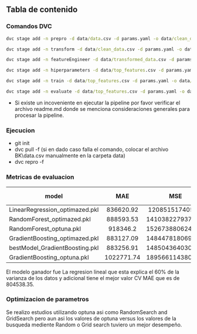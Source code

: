 ## Tabla de contenido

### Comandos DVC 

```cmd
dvc stage add -n prepro -d data/data.csv -d params.yaml -o data/clean_data.csv python src/preprocess.py data/data.csv data/clean_data.csv params.yaml

dvc stage add -n transform -d data/clean_data.csv -d params.yaml -o data/transformed_data.csv python src/transform.py data/clean_data.csv data/transformed_data.csv params.yaml

dvc stage add -n featureEngineer -d data/transformed_data.csv -d params.yaml -o data/top_features.csv python src/feature_engineer.py data/transformed_data.csv data/top_features.csv params.yaml

dvc stage add -n hiperparameters -d data/top_features.csv -d params.yaml python src/hiperparameters.py data/top_features.csv .\params.yaml

dvc stage add -n train -d data/top_features.csv -d params.yaml -o data/models.csv python src/train.py data/top_features.csv data/models.csv params.yaml

dvc stage add -n evaluate -d data/top_features.csv -d params.yaml -o data/results.csv python src/evaluate.py data/top_features.csv data/results.csv evaluation_metrics.json params.yaml
```

* Si existe un incoveniente en ejecutar la pipeline por favor verificar el archivo readme.md donde se menciona consideraciones generales para procesar la pipeline.

### Ejecucion
* git init
* dvc pull -f (si en dado caso falla el comando, colocar el archivo BK\data.csv manualmente en la carpeta data)
* dvc repro -f


### Metricas de evaluacion
|model|MAE|MSE|RMSE|CV MAE|R2 Score
|------------- |:-------------:|:-------------:|:-------------:|:-------------:|:-------------:|
LinearRegression_optimazed.pkl|836620.92|1208515174057.0|1099324.87|804538.35|0.6
RandomForest_optimazed.pkl|888593.53|1410382279372.28|1187595.17|854558.97|0.53
RandomForest_optuna.pkl|918346.2|1526738806246.56|1235612.73|869413.38|0.5
GradientBoosting_optimazed.pkl|883127.09|1484478180694.63|1218391.64|885426.67|0.51
bestModel_GradientBoosting.pkl|883256.91|1485043640308.72|1218623.67|886651.17|0.51
GradientBoosting_optuna.pkl|1022771.74|1895661143806.76|1376830.11|960286.28|0.37


El modelo ganador fue La regresion lineal que esta explica el 60% de la varianza de los datos y adicional tiene el mejor valor CV MAE que es de 804538.35.

### Optimizacion de parametros
Se realizo estudios utilizando optuna asi como RandomSearch and GridSearch pero aun asi los valores de optuna versus los valores de la busqueda mediente Random o Grid search tuviero un mejor desempeño.



